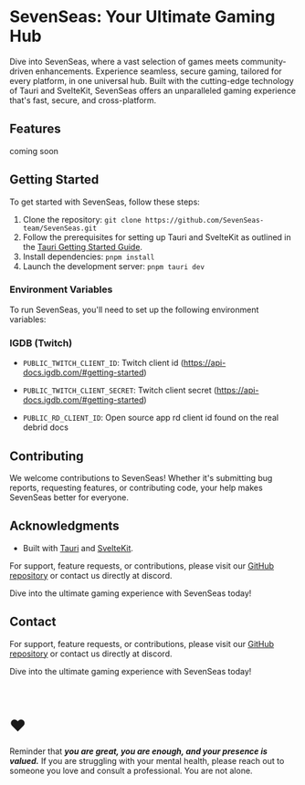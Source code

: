 # SevenSeas: Your Ultimate Gaming Hub

Dive into SevenSeas, where a vast selection of games meets community-driven enhancements. Experience seamless, secure
gaming, tailored for every platform, in one universal hub. Built with the cutting-edge technology of Tauri and
SvelteKit, SevenSeas offers an unparalleled gaming experience that's fast, secure, and cross-platform.

## Features

coming soon

## Getting Started

To get started with SevenSeas, follow these steps:

1. Clone the repository: `git clone https://github.com/SevenSeas-team/SevenSeas.git`
2. Follow the prerequisites for setting up Tauri and SvelteKit as outlined in
   the [Tauri Getting Started Guide](https://tauri.app/v1/guides/getting-started/prerequisites).
3. Install dependencies: `pnpm install`
4. Launch the development server: `pnpm tauri dev`

### Environment Variables

To run SevenSeas, you'll need to set up the following environment variables:

### IGDB (Twitch)

- `PUBLIC_TWITCH_CLIENT_ID`: Twitch client id (https://api-docs.igdb.com/#getting-started)
- `PUBLIC_TWITCH_CLIENT_SECRET`: Twitch client secret (https://api-docs.igdb.com/#getting-started)

- `PUBLIC_RD_CLIENT_ID`: Open source app rd client id found on the real debrid docs

## Contributing

We welcome contributions to SevenSeas! Whether it's submitting bug reports, requesting features, or contributing code,
your help makes SevenSeas better for everyone.

## Acknowledgments

- Built with [Tauri](https://tauri.app/) and [SvelteKit](https://kit.svelte.dev/).

For support, feature requests, or contributions, please visit
our [GitHub repository](https://github.com/SevenSeas-team) or contact us directly at discord.

Dive into the ultimate gaming experience with SevenSeas today!

## Contact

For support, feature requests, or contributions, please visit
our [GitHub repository](https://github.com/SevenSeas-team) or contact us directly at discord.

Dive into the ultimate gaming experience with SevenSeas today!

<br />

# ❤️

Reminder that <strong><i>you are great, you are enough, and your presence is valued.</i></strong> If you are struggling with your mental health, please reach out to someone you love and consult a professional. You are not alone.
